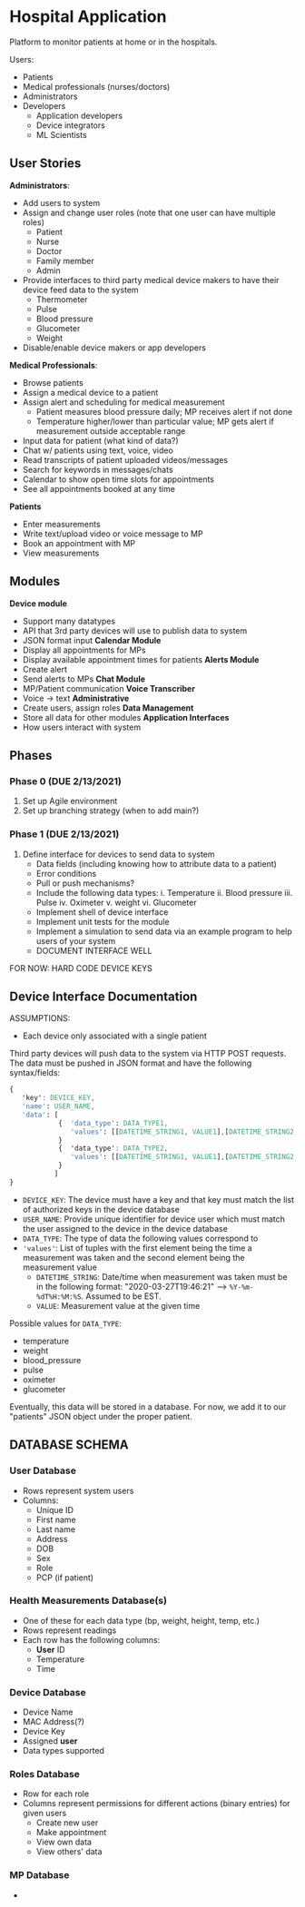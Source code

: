 # Hospital Application
Platform to monitor patients at home or in the hospitals.

Users: 
* Patients
* Medical professionals (nurses/doctors)
* Administrators
* Developers
    * Application developers
    * Device integrators
    * ML Scientists
 
## User Stories
**Administrators**:
* Add users to system
* Assign and change user roles (note that one user can have multiple roles)
    * Patient
    * Nurse
    * Doctor
    * Family member
    * Admin
* Provide interfaces to third party medical device makers to have their device feed data to the system
    * Thermometer
    * Pulse
    * Blood pressure
    * Glucometer
    * Weight
* Disable/enable device makers or app developers

**Medical Professionals**:
* Browse patients
* Assign a medical device to a patient
* Assign alert and scheduling for medical measurement
    * Patient measures blood pressure daily; MP receives alert if not done
    * Temperature higher/lower than particular value; MP gets alert if measurement outside acceptable range
* Input data for patient (what kind of data?)
* Chat w/ patients using text, voice, video
* Read transcripts of patient uploaded videos/messages
* Search for keywords in messages/chats
* Calendar to show open time slots for appointments 
* See all appointments booked at any time

**Patients**
* Enter measurements
* Write text/upload video or voice message to MP
* Book an appointment with MP
* View measurements 

## Modules
**Device module**
* Support many datatypes
* API that 3rd party devices will use to publish data to system
* JSON format input
**Calendar Module**
* Display all appointments for MPs
* Display available appointment times for patients
**Alerts Module**
* Create alert
* Send alerts to MPs
**Chat Module**
* MP/Patient communication
**Voice Transcriber**
* Voice -> text 
**Administrative**
* Create users, assign roles
**Data Management**
* Store all data for other modules
**Application Interfaces**
* How users interact with system

## Phases
### Phase 0 (DUE 2/13/2021)
1. Set up Agile environment
2. Set up branching strategy (when to add main?)
### Phase 1 (DUE 2/13/2021)
1. Define interface for devices to send data to system
    * Data fields (including knowing how to attribute data to a patient)
    * Error conditions
    * Pull or push mechanisms?
    * Include the following data types:
        i. Temperature
        ii. Blood pressure
        iii. Pulse
        iv. Oximeter
        v. weight
        vi. Glucometer 
    * Implement shell of device interface
    * Implement unit tests for the module
    * Implement a simulation to send data via an example program to help users of your system
    * DOCUMENT INTERFACE WELL
    
FOR NOW: HARD CODE DEVICE KEYS

## Device Interface Documentation
ASSUMPTIONS:
* Each device only associated with a single patient

Third party devices will push data to the system via HTTP POST requests. The data must be pushed in JSON format and have the following syntax/fields:

```css
{  
   'key': DEVICE_KEY,
   'name': USER_NAME,
   'data': [
            {  'data_type': DATA_TYPE1,
               'values': [[DATETIME_STRING1, VALUE1],[DATETIME_STRING2, VALUE2],....[DATETIME_STRINGN, VALUEN]]
            }
            {  'data_type': DATA_TYPE2,
               'values': [[DATETIME_STRING1, VALUE1],[DATETIME_STRING2, VALUE2],....[DATETIME_STRINGN, VALUEN]]
            }
           ]
}
```

* `DEVICE_KEY`: The device must have a key and that key must match the list of authorized keys in the device database
* `USER_NAME`: Provide unique identifier for device user which must match the user assigned to the device in the device database
* `DATA_TYPE`: The type of data the following values correspond to
* `'values'`: List of tuples with the first element being the time a measurement was taken and the second element being the measurement value
   * `DATETIME_STRING`: Date/time when measurement was taken must be in the following format: "2020-03-27T19:46:21" --> `%Y-%m-%dT%H:%M:%S`. Assumed to be EST.
   * `VALUE`: Measurement value at the given time


Possible values for `DATA_TYPE`:
* temperature
* weight
* blood_pressure
* pulse
* oximeter
* glucometer

Eventually, this data will be stored in a database. For now, we add it to our "patients" JSON object under the proper patient. 

## DATABASE SCHEMA
### **User** Database
* Rows represent system users
* Columns: 
   * Unique ID
   * First name
   * Last name
   * Address
   * DOB
   * Sex
   * Role
   * PCP (if patient) 
### Health Measurements Database(s)
* One of these for each data type (bp, weight, height, temp, etc.)
* Rows represent readings
* Each row has the following columns:
   * **User** ID
   * Temperature
   * Time
### Device Database
* Device Name
* MAC Address(?)
* Device Key
* Assigned **user**
* Data types supported
### Roles Database
* Row for each role
* Columns represent permissions for different actions (binary entries) for given users
   * Create new user
   * Make appointment
   * View own data
   * View others' data 
### MP Database
* 
